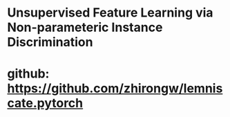 # Unsupervised Feature Learning via Non-parameteric Instance Discrimination
# github: https://github.com/zhirongw/lemniscate.pytorch
